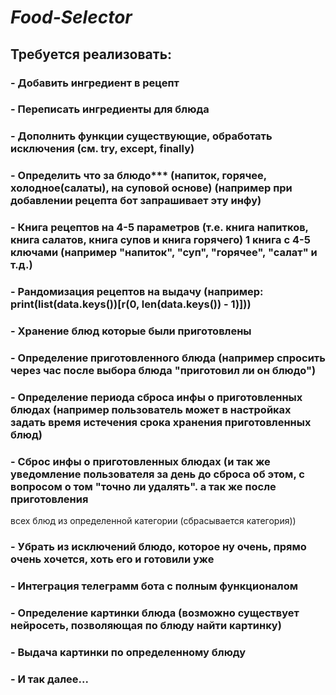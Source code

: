 # ***Food-Selector***
## Требуется реализовать:
### - Добавить ингредиент в рецепт
### - Переписать ингредиенты для блюда
### - Дополнить функции существующие, обработать исключения (см. try, except, finally)
### - Определить что за блюдо*** (напиток, горячее, холодное(салаты), на суповой основе) (например при добавлении рецепта бот запрашивает эту инфу)
### - Книга рецептов на 4-5 параметров (т.е. книга напитков, книга салатов, книга супов и книга горячего) 1 книга с 4-5 ключами (например "напиток", "суп", "горячее", "салат" и т.д.) 
### - Рандомизация рецептов на выдачу (например: print(list(data.keys())[r(0, len(data.keys()) - 1)]))
### - Хранение блюд которые были приготовлены
### - Определение приготовленного блюда (например спросить через час после выбора блюда "приготовил ли он блюдо")
### - Определение периода сброса инфы о приготовленных блюдах (например пользователь может в настройках задать время истечения срока хранения приготовленных блюд)
### - Сброс инфы о приготовленных блюдах (и так же уведомление пользователя за день до сброса об этом, с вопросом о том "точно ли удалять". а так же после приготовления
всех блюд из определенной категории (сбрасывается категория))
### - Убрать из исключений блюдо, которое ну очень, прямо очень хочется, хоть его и готовили уже 
### - Интеграция телеграмм бота с полным функционалом
### - Определение картинки блюда (возможно существует нейросеть, позволяющая по блюду найти картинку)
### - Выдача картинки по определенному блюду
### - И так далее...
